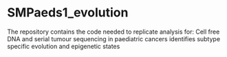 # SMPaeds1_evolution
The repository contains the code needed to replicate analysis for: Cell free DNA and serial tumour sequencing in paediatric cancers identifies subtype specific evolution and epigenetic states
